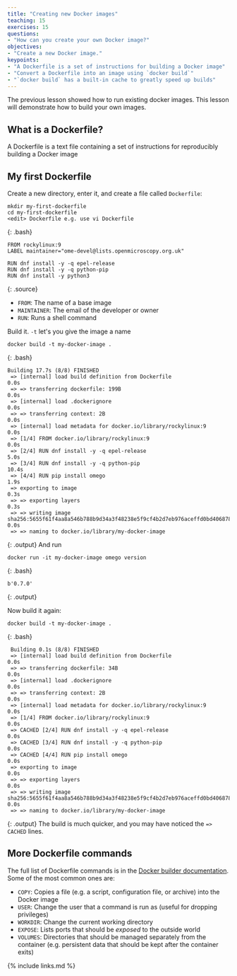 ```yaml
---
title: "Creating new Docker images"
teaching: 15
exercises: 15
questions:
- "How can you create your own Docker image?"
objectives:
- "Create a new Docker image."
keypoints:
- "A Dockerfile is a set of instructions for building a Docker image"
- "Convert a Dockerfile into an image using `docker build`"
- "`docker build` has a built-in cache to greatly speed up builds"
---
```


The previous lesson showed how to run existing docker images.
This lesson will demonstrate how to build your own images.

## What is a Dockerfile?

A Dockerfile is a text file containing a set of instructions for reproducibly building a Docker image


## My first Dockerfile
Create a new directory, enter it, and create a file called `Dockerfile`:
~~~
mkdir my-first-dockerfile
cd my-first-dockerfile
<edit> Dockerfile e.g. use vi Dockerfile
~~~
{: .bash}
~~~
FROM rockylinux:9
LABEL maintainer="ome-devel@lists.openmicroscopy.org.uk"

RUN dnf install -y -q epel-release
RUN dnf install -y -q python-pip
RUN dnf install -y python3
~~~
{: .source}
- `FROM`: The name of a base image
- `MAINTAINER`: The email of the developer or owner
- `RUN`: Runs a shell command

Build it. `-t` let's you give the image a name
~~~
docker build -t my-docker-image .
~~~
{: .bash}
~~~
Building 17.7s (8/8) FINISHED                                                                                                                                                                              
 => [internal] load build definition from Dockerfile                                                                                                                                                           0.0s
 => => transferring dockerfile: 199B                                                                                                                                                                           0.0s
 => [internal] load .dockerignore                                                                                                                                                                              0.0s
 => => transferring context: 2B                                                                                                                                                                                0.0s
 => [internal] load metadata for docker.io/library/rockylinux:9                                                                                                                                                0.0s
 => [1/4] FROM docker.io/library/rockylinux:9                                                                                                                                                                  0.0s
 => [2/4] RUN dnf install -y -q epel-release                                                                                                                                                                   5.0s
 => [3/4] RUN dnf install -y -q python-pip                                                                                                                                                                    10.4s
 => [4/4] RUN pip install omego                                                                                                                                                                                1.9s 
 => exporting to image                                                                                                                                                                                         0.3s 
 => => exporting layers                                                                                                                                                                                        0.3s 
 => => writing image sha256:5655f61f4aa8a546b788b9d34a3f48238e5f9cf4b2d7eb976aceffd0bd406878                                                                                                                   0.0s 
 => => naming to docker.io/library/my-docker-image   
~~~
{: .output}
And run
~~~
docker run -it my-docker-image omego version
~~~
{: .bash}
~~~
b'0.7.0'
~~~
{: .output}

Now build it again:
~~~
docker build -t my-docker-image .
~~~
{: .bash}
~~~
 Building 0.1s (8/8) FINISHED                                                                                                                                                                                    
 => [internal] load build definition from Dockerfile                                                                                                                                                           0.0s
 => => transferring dockerfile: 34B                                                                                                                                                                            0.0s
 => [internal] load .dockerignore                                                                                                                                                                              0.0s
 => => transferring context: 2B                                                                                                                                                                                0.0s
 => [internal] load metadata for docker.io/library/rockylinux:9                                                                                                                                                0.0s
 => [1/4] FROM docker.io/library/rockylinux:9                                                                                                                                                                  0.0s
 => CACHED [2/4] RUN dnf install -y -q epel-release                                                                                                                                                            0.0s
 => CACHED [3/4] RUN dnf install -y -q python-pip                                                                                                                                                              0.0s
 => CACHED [4/4] RUN pip install omego                                                                                                                                                                         0.0s
 => exporting to image                                                                                                                                                                                         0.0s
 => => exporting layers                                                                                                                                                                                        0.0s
 => => writing image sha256:5655f61f4aa8a546b788b9d34a3f48238e5f9cf4b2d7eb976aceffd0bd406878                                                                                                                   0.0s
 => => naming to docker.io/library/my-docker-image  
~~~
{: .output}
The build is much quicker, and you may have noticed the `=> CACHED` lines.


## More Dockerfile commands

The full list of Dockerfile commands is in the [Docker builder documentation](https://docs.docker.com/engine/reference/builder/).
Some of the most common ones are:
- `COPY`: Copies a file (e.g. a script, configuration file, or archive) into the Docker image
- `USER`: Change the user that a command is run as (useful for dropping privileges)
- `WORKDIR`: Change the current working directory
- `EXPOSE`: Lists ports that should be *exposed* to the outside world
- `VOLUMES`: Directories that should be managed separately from the container (e.g. persistent data that should be kept after the container exits)


{% include links.md %}
